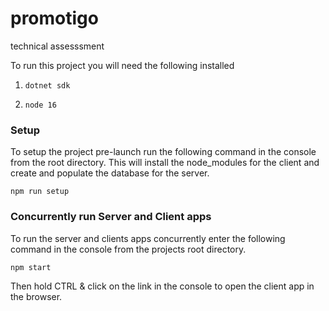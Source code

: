 # promotigo

technical assesssment

To run this project you will need the following installed

1. `dotnet sdk`

2. `node 16`

### Setup

To setup the project pre-launch run the following command in the console
from the root directory. This will install the node_modules for the client
and create and populate the database for the server.

`npm run setup`

### Concurrently run Server and Client apps

To run the server and clients apps concurrently enter the following command in the console
from the projects root directory.

`npm start`

Then hold CTRL & click on the link in the console to open the client app in the browser.
